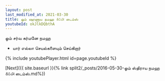 ```yaml
---
layout: post
last_modified_at: 2021-03-30
title: ஓம் ஷரணாய நமஹ ௧௦௮ டைம்ஸ்
youtubeId: okJlkDQbthA
---
```

 
 
 ஓம் சர்வ கர்மனே நமஹ  
 
 -  யார் எல்லா செயல்களையும் செய்கிறார் 
 
  
 
  
 
 
 
 
 
 


{% include youtubePlayer.html id=page.youtubeId %}
 
[Next]({{ site.baseurl }}{% link  split2/_posts/2016-05-30-ஓம் ஸ்திராய நமஹ ௧௦௮ டைம்ஸ்.md%})
 
